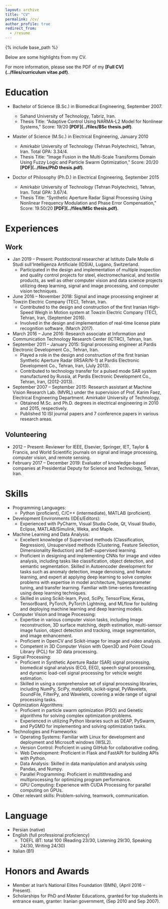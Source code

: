 ```yaml
---
layout: archive
title: "CV"
permalink: /cv/
author_profile: true
redirect_from:
  - /resume
---
```


{% include base_path %}


Below are some highlights from my CV.

For more information, please see the PDF of my **[Full CV](../files/curriculum vitae.pdf)**.

Education
======
* Bachelor of Science (B.Sc.) in Biomedical Engineering, September 2007.
  * Sahand University of Technology, Tabriz, Iran.
  * Thesis Title: “Adaptive Control Using NARMA-L2 Model for Nonlinear Systems,” Score: 19/20 **[PDF](../files/BSc thesis.pdf)**.

* Master of Science (M.Sc.) in Electrical Engineering, January 2010
  * Amirkabir University of Technology (Tehran Polytechnic), Tehran, Iran. Total GPA: 3.34/4.
  * Thesis Title: “Image Fusion in the Multi-Scale Transforms Domain Using Fuzzy Logic and Particle Swarm Optimization,” Score: 20/20
    **[PDF](../files/PhD thesis.pdf)**.

* Doctor of Philosophy (Ph.D.) in Electrical Engineering, September 2015
  * Amirkabir University of Technology (Tehran Polytechnic), Tehran, Iran. Total GPA: 3.67/4.
  * Thesis Title: “Synthetic Aperture Radar Signal Processing Using Nonlinear Frequency Modulation and Phase Error Compensation,” Score: 
    19.50/20 **[PDF](../files/MSc thesis.pdf)**.
    
Experiences
======
## Work
* Jan 2019 – Present: Postdoctoral researcher at Istituto Dalle Molle di Studi sull'Intelligenza Artificiale (IDSIA), Lugano, Switzerland.
  * Participated in the design and implementation of multiple inspection and quality control projects for steel, electromechanical, 
    and textile products, as well as other computer vision and data science projects utilizing deep learning, signal and image processing, 
    and computer vision techniques.
* June 2016 – November 2018: Signal and image processing engineer at Towzin Electric Company (TEC), Tehran, Iran.
  * Contributed to the design and construction of the first Iranian High-Speed Weigh in Motion system at Towzin Electric Company (TEC), 
    Tehran, Iran, (September 2016).
  * Involved in the design and implementation of real-time license plate recognition software, (March 2017).
* March 2016 – June 2016: Research associate at Information and Communication Technology Research Center (ICTRC), Tehran, Iran.
* September 2011 – January 2015: Signal processing engineer at Pardis Electronic Development Co., Tehran, Iran.
  * Played a role in the design and construction of the first Iranian Synthetic Aperture Radar (IRSAR/N-1) at Pardis Electronic Development 
    Co., Tehran, Iran, (July 2013).
  * Contributed to technology transfer for a pulsed mode SAR system manufactured by Russia, at Pardis Electronic Development Co., Tehran, 
    Iran, (2012-2013).
* September 2007 – September 2015: Research assistant at Machine Vision Research Lab. (MVRL) under the supervision of Prof. Karim Faez, 
  Electrical Engineering Department.
    Amirkabir University of Technology.
  * Obtained M.Sc. and Ph.D. degrees in electrical engineering in 2010 and 2015, respectively.
  * Published 10 ISI journal papers and 7 conference papers in various research areas.
## Volunteering
* 2012 – Present: Reviewer for IEEE, Elsevier, Springer, IET, Taylor & Francis, and World Scientific journals on signal and image processing, 
  computer vision, and remote sensing.
* February 2017 – December 2019: Evaluator of knowledge-based companies at Presidential Deputy for Science and Technology, Tehran, Iran.
  
Skills
======

* Programming Languages:
  * Python (proficient), C/C++ (intermediate), MATLAB (proficient).
* Development Environments (IDEs/Editors):
  * Experienced with PyCharm, Visual Studio Code, Qt, Visual Studio, Eclipse, MATLAB/Simulink, Weka, and Maple.
* Machine Learning and Data Analysis:
  * Excellent knowledge of Supervised methods (Classification, Regression), Unsupervised methods (Clustering, Feature Selection, 
    Dimensionality Reduction) and Self-supervised learning.
  * Proficient in designing and implementing CNNs for image and video analysis, including tasks like classification, object detection, and 
    semantic segmentation. Skilled in Autoencoder development for tasks such as anomaly detection, image denoising, and feature learning, and 
    expert at applying deep learning to solve complex problems with expertise in model architecture, hyperparameter tuning, and transfer 
    learning. Familiar with time-series forecasting using deep learning techniques.
  * Skilled in using Scikit-learn, Pyod, SciPy, TensorFlow, Keras, TensorBoard, PyTorch, PyTorch Lightning, and MLflow for building and 
    deploying machine learning and deep learning models.
* Computer Vision and Image Processing:
  * Expertise in various computer vision tasks, including Image reconstruction, 3D surface matching, depth estimation, multi-sensor image 
    fusion, object detection and tracking, image segmentation, and image enhancement.
  * Proficient in OpenCV and Scikit-image for image and video analysis.
  * Competent in 3D Computer Vision with Open3D and Point Cloud Library (PCL) for 3D data processing.
* Signal Processing:
  * Proficient in Synthetic Aperture Radar (SAR) signal processing, biomedical signal analysis (ECG, EEG), speech signal processing, and 
    dynamic load-cell signal processing for vehicle weight estimation.
  * Skilled in using a comprehensive set of signal processing libraries, including NumPy, SciPy, matplotlib, scikit-signal, PyWavelets, 
    SoundFile, FilterPy, and Wavelets, covering a wide range of signal processing tasks.
* Optimization Algorithms:
  * Proficient in particle swarm optimization (PSO) and Genetic algorithms for solving complex optimization problems. 
  * Experienced in utilizing Python libraries such as DEAP, PySwarm, and PyGMO for implementing and solving optimization tasks. 
* Technologies and Frameworks:
  * Operating Systems: Familiar with Linux for development and deployment and Microsoft windows (WSL2).
  * Version Control: Proficient in using GitHub for collaborative coding.
  * Web Development: Proficient in Flask and FastAPI for building APIs with Python.
  * Data Analysis: Skilled in data manipulation and analysis using Pandas, and Numpy.
  * Parallel Programming: Proficient in multithreading and multiprocessing for optimizing program performance.
  * GPU Computing: Experience with CUDA Processing for parallel computing on GPUs.
* Other relevant skills: Problem-solving, teamwork, communication.
  
Language
======

* Persian (native)
* English (full professional proficiency)
  * TOEFL iBT: total 100 (Reading 23/30, Listening 29/30, Speaking 24/30, Writing 24/30)
* Italian (B1)

Honors and Awards
======

* Member at Iran’s National Elites Foundation (BMN), (April 2016 – Present).
* Scholarships for PhD and Master Educations, granted for top students in entrance exam, granter: Iranian government, (Sep 2010 and Sep 2007).


